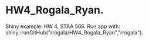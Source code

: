 # HW4_Rogala_Ryan. 
Shiny example:  HW 4, STAA 566. 
Run app with: shiny::runGitHub("rrogala/HW4_Rogala_Ryan","rrogala"). 
